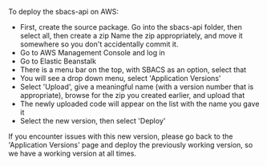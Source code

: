 To deploy the sbacs-api on AWS:

- First, create the source package. Go into the sbacs-api folder, then select all, then create a zip
	Name the zip appropriately, and move it somewhere so you don't accidentally commit it.
- Go to AWS Management Console and log in
- Go to Elastic Beanstalk
- There is a menu bar on the top, with SBACS as an option, select that
- You will see a drop down menu, select 'Application Versions'
- Select 'Upload', give a meaningful name (with a version number that is appropriate),
	browse for the zip you created earlier, and upload that
- The newly uploaded code will appear on the list with the name you gave it
- Select the new version, then select 'Deploy'

If you encounter issues with this new version, please go back to the 'Application Versions'
	page and deploy the previously working version, so we have a working version at all times.
